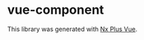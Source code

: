 # vue-component

This library was generated with [Nx Plus Vue](https://github.com/ZachJW34/nx-plus/tree/master/libs/vue).
